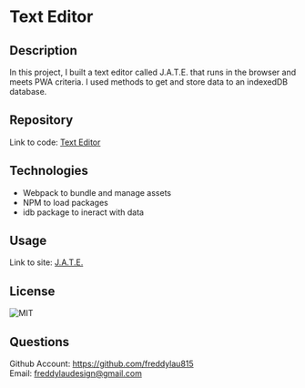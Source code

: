 # Text Editor

## Description

In this project, I built a text editor called J.A.T.E. that runs in the browser and meets PWA criteria. I used methods to get and store data to an indexedDB database.

## Repository

Link to code: [Text Editor](https://github.com/freddylau815/text_editor)

## Technologies

- Webpack to bundle and manage assets
- NPM to load packages
- idb package to ineract with data

## Usage

Link to site: [J.A.T.E.](https://drive.google.com/file/d/10LAzp4GjJb_NPn4NixIa5pjQxgwRzkyO/view?usp=drive_link)

## License

![MIT](https://img.shields.io/badge/license-MIT-brightgreen.svg)

## Questions

Github Account: https://github.com/freddylau815<br>
Email: freddylaudesign@gmail.com
